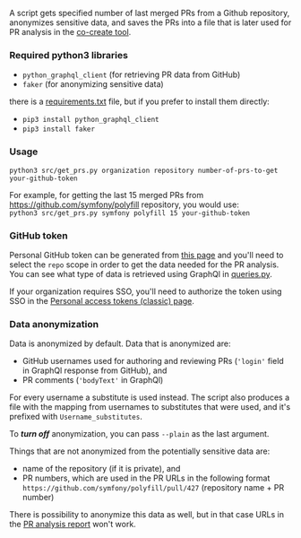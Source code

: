 A script gets specified number of last merged PRs from a Github repository, anonymizes sensitive data, and saves the PRs into a file that is later used for PR analysis in the [co-create tool](https://app.co-create.team/).

### Required python3 libraries
- `python_graphql_client` (for retrieving PR data from GitHub)
- `faker` (for anonymizing sensitive data)

there is a [requirements.txt](https://github.com/dragan-stepanovic/get_github_prs/blob/main/requirements.txt) file, but if you prefer to install them directly:  
- `pip3 install python_graphql_client`  
- `pip3 install faker`
  
  
### Usage 
`python3 src/get_prs.py organization repository number-of-prs-to-get your-github-token`

For example, for getting the last 15 merged PRs from https://github.com/symfony/polyfill repository, you would use:   
`python3 src/get_prs.py symfony polyfill 15 your-github-token`  
  
### GitHub token
Personal GitHub token can be generated from [this page](https://github.com/settings/tokens/new) and you'll need to select the `repo` scope in order to get the data needed for the PR analysis. You can see what type of data is retrieved using GraphQl in [queries.py](https://github.com/dragan-stepanovic/get_github_prs/blob/main/src/queries.py).  

If your organization requires SSO, you'll need to authorize the token using SSO in the [Personal access tokens (classic) page](https://github.com/settings/tokens).
  
  
### Data anonymization  
Data is anonymized by default.
Data that is anonymized are:  
- GitHub usernames used for authoring and reviewing PRs (`'login'` field in GraphQl response from GitHub), and
- PR comments (`'bodyText'` in GraphQl)

For every username a substitute is used instead. The script also produces a file with the mapping from usernames to substitutes that were used, and it's prefixed with `Username_substitutes`. 

To **_turn off_** anonymization, you can pass `--plain` as the last argument.

Things that are not anonymized from the potentially sensitive data are:  
- name of the repository (if it is private), and
- PR numbers, which are used in the PR URLs in the following format `https://github.com/symfony/polyfill/pull/427` (repository name + PR number)

There is possibility to anonymize this data as well, but in that case URLs in the [PR analysis report](https://app.co-create.team/) won't work.
